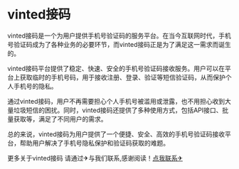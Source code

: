 # vinted接码

vinted接码是一个为用户提供手机号验证码的服务平台。在当今互联网时代，手机号验证码成为了各种业务的必要环节，而vinted接码正是为了满足这一需求而诞生的。

vinted接码平台提供了稳定、快速、安全的手机号验证码接收服务。用户可以在平台上获取临时的手机号码，用于接收注册、登录、验证等短信验证码，从而保护个人手机号的隐私。

通过vinted接码，用户不再需要担心个人手机号被滥用或泄露，也不用担心收到大量垃圾短信的困扰。同时，vinted接码还提供了多种使用方式，包括API接口、批量获取等，满足了不同用户的需求。

总的来说，vinted接码为用户提供了一个便捷、安全、高效的手机号验证码接收平台，帮助用户解决了手机号隐私保护和验证码获取的难题。

更多关于vinted接码 请通过✈与我们联系,感谢阅读！[点我联系✈](https://pc.G208.com)